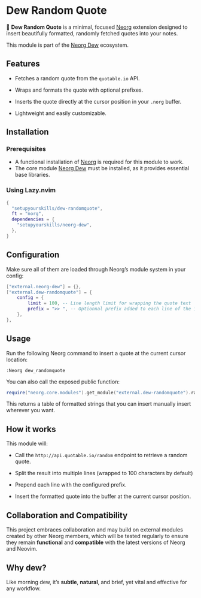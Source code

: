 # Dew Random Quote

🌿 **Dew Random Quote** is a minimal, focused [Neorg](https://github.com/nvim-neorg/neorg) extension designed to insert beautifully formatted, randomly fetched quotes into your notes.

This module is part of the [Neorg Dew](https://github.com/setupyourskills/neorg-dew) ecosystem.

## Features

- Fetches a random quote from the `quotable.io` API.

- Wraps and formats the quote with optional prefixes.

- Inserts the quote directly at the cursor position in your `.norg` buffer.

- Lightweight and easily customizable.

## Installation

### Prerequisites

- A functional installation of [Neorg](https://github.com/nvim-neorg/neorg) is required for this module to work.
- The core module [Neorg Dew](https://github.com/setupyourskills/neorg-dew) must be installed, as it provides essential base libraries.

### Using Lazy.nvim

```lua
{
  "setupyourskills/dew-randomquote",
  ft = "norg",
  dependencies = {
    "setupyourskills/neorg-dew",
  },
}
```

## Configuration

Make sure all of them are loaded through Neorg’s module system in your config:

```lua
["external.neorg-dew"] = {},
["external.dew-randomquote"] = {
    config = {
        limit = 100, -- Line length limit for wrapping the quote text
        prefix = ">> ", -- Optionnal prefix added to each line of the inserted quote
    },
},
```

## Usage

Run the following Neorg command to insert a quote at the current cursor location:

```
:Neorg dew_randomquote
```

You can also call the exposed public function:

```lua
require("neorg.core.modules").get_module("external.dew-randomquote").randomquote()
```

This returns a table of formatted strings that you can insert manually insert wherever you want.

## How it works

This module will:

- Call the `http://api.quotable.io/random` endpoint to retrieve a random quote.

- Split the result into multiple lines (wrapped to 100 characters by default)

- Prepend each line with the configured prefix.

- Insert the formatted quote into the buffer at the current cursor position.

## Collaboration and Compatibility

This project embraces collaboration and may build on external modules created by other Neorg members, which will be tested regularly to ensure they remain **functional** and **compatible** with the latest versions of Neorg and Neovim.  

## Why **dew**?

Like morning dew, it’s **subtle**, **natural**, and brief, yet vital and effective for any workflow.
